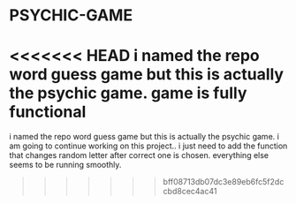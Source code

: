 # PSYCHIC-GAME
<<<<<<< HEAD
i named the repo word guess game but this is actually the psychic game. game is fully functional
=======
i named the repo word guess game but this is actually the psychic game. i am going to continue working on this project.. i just need to add the function that changes random letter after correct one is chosen. everything else seems to be running smoothly.
>>>>>>> bff08713db07dc3e89eb6fc5f2dccbd8cec4ac41
